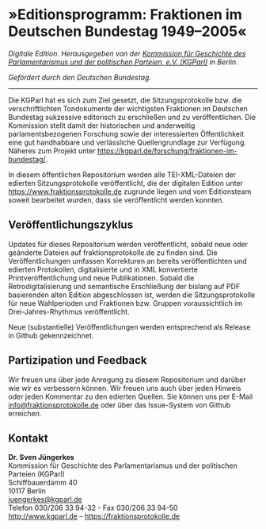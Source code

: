 # »Editionsprogramm: Fraktionen im Deutschen Bundestag 1949–2005«

*Digitale Edition. Herausgegeben von der [Kommission für Geschichte des Parlamentarismus und der politischen Parteien, e.V. (KGParl)](https://kgparl.de/) in Berlin.*

*Gefördert durch den Deutschen Bundestag.*

------

Die KGParl hat es sich zum Ziel gesetzt, die Sitzungsprotokolle bzw. die verschriftlichten Tondokumente der wichtigsten Fraktionen im Deutschen Bundestag sukzessive editorisch zu erschließen und zu veröffentlichen. Die Kommission stellt damit der historischen und anderweitig parlamentsbezogenen Forschung sowie der interessierten Öffentlichkeit eine gut handhabbare und verlässliche Quellengrundlage zur Verfügung. Näheres zum Projekt unter https://kgparl.de/forschung/fraktionen-im-bundestag/.

In diesem öffentlichen Repositorium werden alle TEI-XML-Dateien der edierten Sitzungsprotokolle veröffentlicht, die der digitalen Edition unter https://www.fraktionsprotokolle.de zugrunde liegen und vom Editionsteam soweit bearbeitet wurden, dass sie veröffentlicht werden konnten. 

## Veröffentlichungszyklus

Updates für dieses Repositorium werden veröffentlicht, sobald neue oder geänderte Dateien auf fraktionsprotokolle.de zu finden sind. Die Veröffentlichungen umfassen Korrekturen an bereits veröffentlichten und edierten Protokollen, digitalisierte und in XML konvertierte Printveröffentlichung und neue Publikationen. Sobald die Retrodigitalisierung und semantische Erschließung der bislang auf PDF basierenden alten Edition abgeschlossen ist, werden die Sitzungsprotokolle für neue Wahlperioden und Fraktionen bzw. Gruppen voraussichtlich im Drei-Jahres-Rhythmus veröffentlicht.

Neue (substantielle) Veröffentlichungen werden entsprechend als Release in Github gekennzeichnet.

## Partizipation und Feedback

Wir freuen uns über jede Anregung zu diesem Repositorium und darüber wie wir es verbessern können. Wir freuen uns auch über jeden Hinweis oder jeden Kommentar zu den edierten Quellen. Sie können uns per E-Mail info@fraktionsprotokolle.de oder über das Issue-System von Github erreichen.



## Kontakt

**Dr. Sven Jüngerkes**\
Kommission für Geschichte des Parlamentarismus und der politischen Parteien (KGParl)\
Schiffbauerdamm 40\
10117 Berlin\
juengerkes@kgparl.de\
Telefon 030/206 33 94-32 - Fax 030/206 33 94-50\
http://www.kgparl.de – https://fraktionsprotokolle.de
